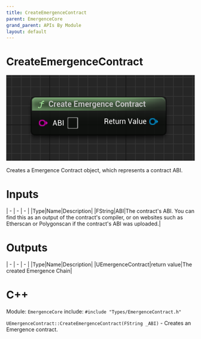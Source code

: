 ```yaml
---
title: CreateEmergenceContract
parent: EmergenceCore
grand_parent: APIs By Module
layout: default
---
```


# CreateEmergenceContract

![](CreateEmergenceContract.PNG)

Creates a Emergence Contract object, which represents a contract ABI.

# Inputs

| - | - | - |
|Type|Name|Description|
|FString|ABI|The contract's ABI. You can find this as an output of the contract's compiler, or on websites such as Etherscan or Polygonscan if the contract's ABI was uploaded.|

# Outputs

| - | - | - |
|Type|Name|Description|
|UEmergenceContract|return value|The created Emergence Chain|

# C++
Module: `EmergenceCore`
include: `#include "Types/EmergenceContract.h"`

`UEmergenceContract::CreateEmergenceContract(FString _ABI)` - Creates an Emergence contract.
